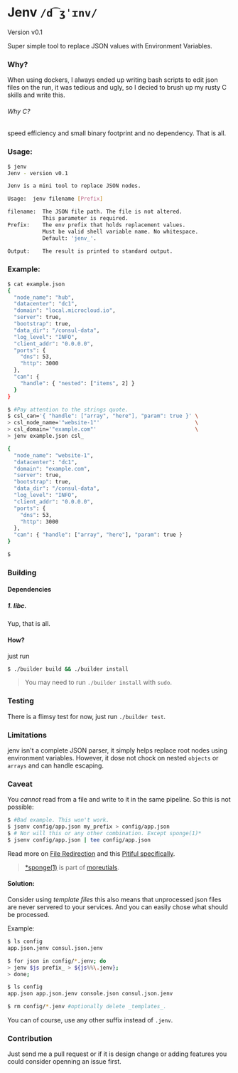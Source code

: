 # Jenv `/d͡ʒˈɪnv/`
Version v0.1 

Super simple tool to replace JSON values with Environment Variables. 


### Why?

When using dockers, I always ended up writing bash scripts to edit json files on the run,
it was tedious and ugly, so I decied to brush up my rusty C skills and write this.

###### Why C?
speed efficiency and small binary footprint and no dependency. That is all.


### Usage:

```sh
$ jenv 
Jenv - version v0.1

Jenv is a mini tool to replace JSON nodes.

Usage:  jenv filename [Prefix]

filename:  The JSON file path. The file is not altered.
           This parameter is required.
Prefix:    The env prefix that holds replacement values.
           Must be valid shell variable name. No whitespace.
           Default: 'jenv_'.

Output:    The result is printed to standard output.

```
### Example:

```sh
$ cat example.json 
{
  "node_name": "hub",
  "datacenter": "dc1",
  "domain": "local.microcloud.io",
  "server": true,
  "bootstrap": true,
  "data_dir": "/consul-data",
  "log_level": "INFO",
  "client_addr": "0.0.0.0",
  "ports": {
    "dns": 53,
    "http": 3000
  },
  "can": {
    "handle": { "nested": ["items", 2] }
  }
}

$ #Pay attention to the strings quote.
$ csl_can='{ "handle": ["array", "here"], "param": true }' \
> csl_node_name='"website-1"'                              \
> csl_domain='"example.com"'                               \
> jenv example.json csl_

{
  "node_name": "website-1",
  "datacenter": "dc1",
  "domain": "example.com",
  "server": true,
  "bootstrap": true,
  "data_dir": "/consul-data",
  "log_level": "INFO",
  "client_addr": "0.0.0.0",
  "ports": {
    "dns": 53,
    "http": 3000
  },
  "can": { "handle": ["array", "here"], "param": true }
}

$ 
```

### Building

#### Dependencies
##### 1. libc.
Yup, that is all.

#### How?
just run 
```sh
$ ./builder build && ./builder install
```
> You may need to run `./builder install` with `sudo`.

### Testing

There is a flimsy test for now, just run `./builder test`.


### Limitations

jenv isn't a complete JSON parser, it simply helps replace root nodes using environment variables.
However, it dose not chock on nested `objects` or `arrays` and can handle escaping.

### Caveat

You _cannot_ read from a file and write to it in the same pipeline. So this is not possible:
```sh
$ #Bad example. This won't work. 
$ jsenv config/app.json my_prefix > config/app.json
$ # Nor will this or any other combination. Except sponge(1)*
$ jsenv config/app.json | tee config/app.json
```
Read more on [File Redirection](http://mywiki.wooledge.org/BashGuide/InputAndOutput#File_Redirection) and this [Pitiful specifically](http://mywiki.wooledge.org/BashPitfalls#cat_file_.7C_sed_s.2Ffoo.2Fbar.2F_.3E_file).

> [*sponge(1)](http://man.cx/sponge) is part of [moreutials](https://joeyh.name/code/moreutils/).


         
#### Solution:
  Consider using _template files_ this also means that unprocessed json files are never servered to your services.
  And you can easily chose what should be processed.

  Example:
```sh
$ ls config
app.json.jenv consul.json.jenv

$ for json in config/*.jenv; do
> jenv $js prefix_ > ${js%%\.jenv};
> done;

$ ls config
app.json app.json.jenv console.json consul.json.jenv

$ rm config/*.jenv #optionally delete _templates_.
```

You can of course, use any other suffix instead of `.jenv`.


### Contribution
Just send me a pull request or if it is design change or adding features you could consider openning an issue first.
